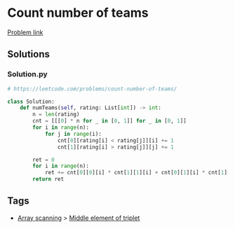 # Count number of teams

[Problem link](https://leetcode.com/problems/count-number-of-teams/)

## Solutions


### Solution.py
```py
# https://leetcode.com/problems/count-number-of-teams/

class Solution:
    def numTeams(self, rating: List[int]) -> int:
        n = len(rating)
        cnt = [[[0] * n for _ in [0, 1]] for _ in [0, 1]]
        for i in range(n):
            for j in range(i):
                cnt[0][rating[i] < rating[j]][i] += 1
                cnt[1][rating[i] > rating[j]][j] += 1

        ret = 0
        for i in range(n):
            ret += cnt[0][0][i] * cnt[1][1][i] + cnt[0][1][i] * cnt[1][0][i]
        return ret
```
## Tags

* [Array scanning](/README.md#Array_scanning) > [Middle element of triplet](/README.md#Array_scanning-Middle_element_of_triplet)
